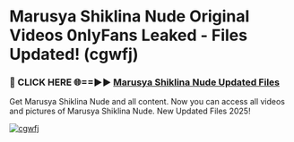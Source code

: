 # Marusya Shiklina Nude Original Videos 0nlyFans Leaked - Files Updated! (cgwfj)

<h3>🔴 CLICK HERE 🌐==►► <a href="https://tinyurl.com/5h6xmrr3" rel="nofollow">Marusya Shiklina Nude Updated Files</a></h3>

Get Marusya Shiklina Nude and all content. Now you can access all videos and pictures of Marusya Shiklina Nude. New Updated Files 2025!

[![cgwfj](https://i.imgur.com/KVD873Z.gif)](https://tinyurl.com/5h6xmrr3)

